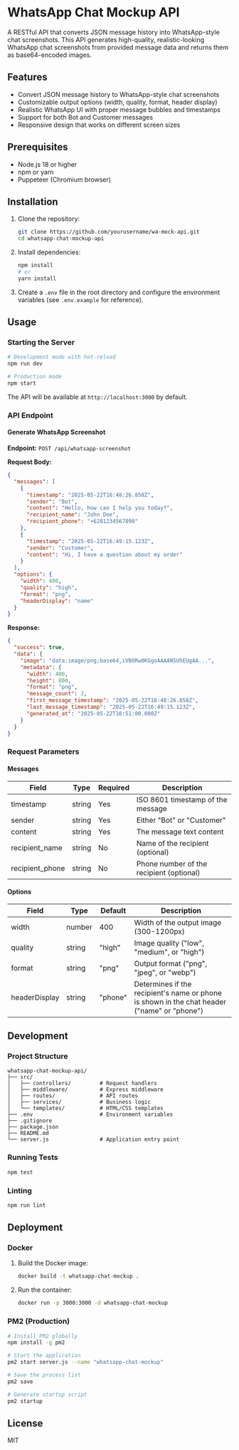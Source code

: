 # WhatsApp Chat Mockup API

A RESTful API that converts JSON message history into WhatsApp-style chat screenshots. This API generates high-quality, realistic-looking WhatsApp chat screenshots from provided message data and returns them as base64-encoded images.

## Features

- Convert JSON message history to WhatsApp-style chat screenshots
- Customizable output options (width, quality, format, header display)
- Realistic WhatsApp UI with proper message bubbles and timestamps
- Support for both Bot and Customer messages
- Responsive design that works on different screen sizes

## Prerequisites

- Node.js 18 or higher
- npm or yarn
- Puppeteer (Chromium browser)

## Installation

1. Clone the repository:
   ```bash
   git clone https://github.com/yourusername/wa-mock-api.git
   cd whatsapp-chat-mockup-api
   ```

2. Install dependencies:
   ```bash
   npm install
   # or
   yarn install
   ```

3. Create a `.env` file in the root directory and configure the environment variables (see `.env.example` for reference).

## Usage

### Starting the Server

```bash
# Development mode with hot-reload
npm run dev

# Production mode
npm start
```

The API will be available at `http://localhost:3000` by default.

### API Endpoint

#### Generate WhatsApp Screenshot

**Endpoint:** `POST /api/whatsapp-screenshot`

**Request Body:**

```json
{
  "messages": [
    {
      "timestamp": "2025-05-22T16:48:26.858Z",
      "sender": "Bot",
      "content": "Hello, how can I help you today?",
      "recipient_name": "John Doe",
      "recipient_phone": "+6281234567890"
    },
    {
      "timestamp": "2025-05-22T16:49:15.123Z",
      "sender": "Customer",
      "content": "Hi, I have a question about my order"
    }
  ],
  "options": {
    "width": 400,
    "quality": "high",
    "format": "png",
    "headerDisplay": "name"
  }
}
```

**Response:**

```json
{
  "success": true,
  "data": {
    "image": "data:image/png;base64,iVBORw0KGgoAAAANSUhEUgAA...",
    "metadata": {
      "width": 400,
      "height": 800,
      "format": "png",
      "message_count": 2,
      "first_message_timestamp": "2025-05-22T16:48:26.858Z",
      "last_message_timestamp": "2025-05-22T16:49:15.123Z",
      "generated_at": "2025-05-22T16:51:00.000Z"
    }
  }
}
```

### Request Parameters

#### Messages

| Field | Type | Required | Description |
|-------|------|----------|-------------|
| timestamp | string | Yes | ISO 8601 timestamp of the message |
| sender | string | Yes | Either "Bot" or "Customer" |
| content | string | Yes | The message text content |
| recipient_name | string | No | Name of the recipient (optional) |
| recipient_phone | string | No | Phone number of the recipient (optional) |

#### Options

| Field | Type | Default | Description |
|-------|------|---------|-------------|
| width | number | 400 | Width of the output image (300-1200px) |
| quality | string | "high" | Image quality ("low", "medium", or "high") |
| format | string | "png" | Output format ("png", "jpeg", or "webp") |
| headerDisplay | string | "phone" | Determines if the recipient's name or phone is shown in the chat header ("name" or "phone") |

## Development

### Project Structure

```
whatsapp-chat-mockup-api/
├── src/
│   ├── controllers/         # Request handlers
│   ├── middleware/          # Express middleware
│   ├── routes/              # API routes
│   ├── services/            # Business logic
│   └── templates/           # HTML/CSS templates
├── .env                     # Environment variables
├── .gitignore
├── package.json
├── README.md
└── server.js                # Application entry point
```

### Running Tests

```bash
npm test
```

### Linting

```bash
npm run lint
```

## Deployment

### Docker

1. Build the Docker image:
   ```bash
   docker build -t whatsapp-chat-mockup .
   ```

2. Run the container:
   ```bash
   docker run -p 3000:3000 -d whatsapp-chat-mockup
   ```

### PM2 (Production)

```bash
# Install PM2 globally
npm install -g pm2

# Start the application
pm2 start server.js --name "whatsapp-chat-mockup"

# Save the process list
pm2 save

# Generate startup script
pm2 startup
```

## License

MIT
